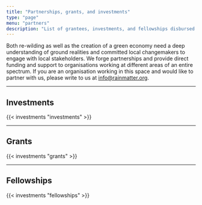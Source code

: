 ```yaml
---
title: "Partnerships, grants, and investments"
type: "page"
menu: "partners"
description: "List of grantees, investments, and fellowships disbursed by the Rainmatter Foundation."
---
```


Both re-wilding as well as the creation of a green economy need a deep understanding of ground realities and committed local changemakers to engage with local stakeholders. We forge partnerships and provide direct funding and support to organisations working at different areas of an entire spectrum.
If you are an organisation working in this space and would like to partner with us, please write to us at [info@rainmatter.org](mailto:info@rainmatter.org).

--------------


## Investments

{{< investments "investments" >}}

--------------

## Grants 

{{< investments "grants" >}}


--------------

## Fellowships 

{{< investments "fellowships" >}}
